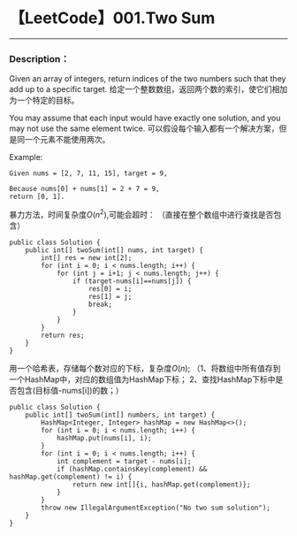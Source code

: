 ﻿# 【LeetCode】001.Two Sum

---

### Description：
Given an array of integers, return indices of the two numbers such that they add up to a specific target.
给定一个整数数组，返回两个数的索引，使它们相加为一个特定的目标。

You may assume that each input would have exactly one solution, and you may not use the same element twice.
可以假设每个输入都有一个解决方案，但是同一个元素不能使用两次。

Example:
```
Given nums = [2, 7, 11, 15], target = 9,

Because nums[0] + nums[1] = 2 + 7 = 9,
return [0, 1].
```

暴力方法，时间复杂度${O(n^{2})}$,可能会超时：
（直接在整个数组中进行查找是否包含）
```
public class Solution {
    public int[] twoSum(int[] nums, int target) {
        int[] res = new int[2];
        for (int i = 0; i < nums.length; i++) {
            for (int j = i+1; j < nums.length; j++) {
                if (target-nums[i]==nums[j]) {
                    res[0] = i;
                    res[1] = j;
                    break;
                }
            }
        }
        return res;
    }
}
```
用一个哈希表，存储每个数对应的下标，复杂度${O(n)}$;
（1、将数组中所有值存到一个HashMap中，对应的数组值为HashMap下标；
  2、查找HashMap下标中是否包含(目标值-nums[i])的数；）
```
public class Solution {
    public int[] twoSum(int[] numbers, int target) {
        HashMap<Integer, Integer> hashMap = new HashMap<>();
        for (int i = 0; i < nums.length; i++) {
            hashMap.put(nums[i], i);
        }
        for (int i = 0; i < nums.length; i++) {
            int complement = target - nums[i];
            if (hashMap.containsKey(complement) && hashMap.get(complement) != i) {
                return new int[]{i, hashMap.get(complement)};
            }
        }
        throw new IllegalArgumentException("No two sum solution");
    }
}
```





